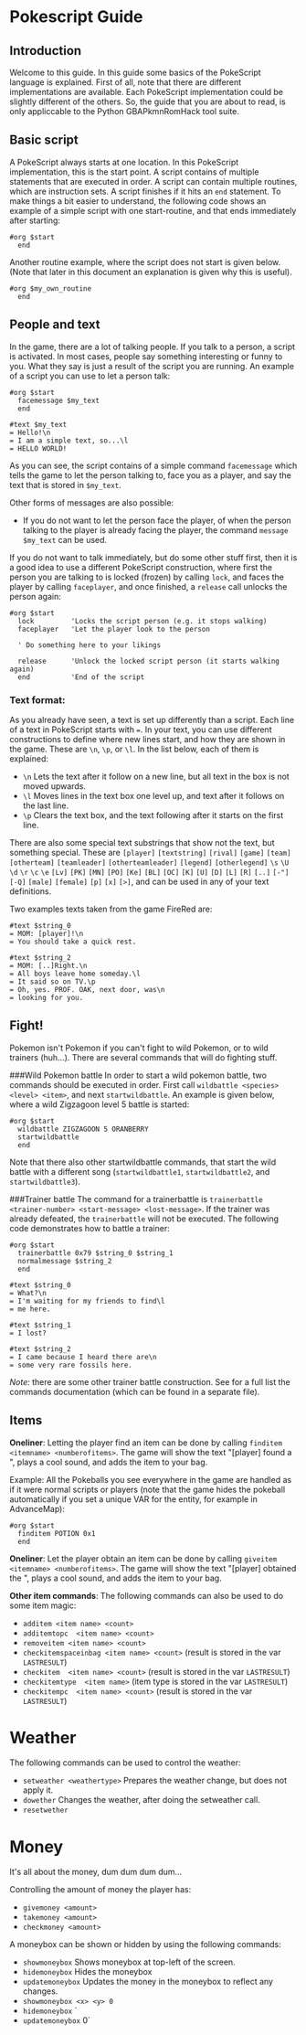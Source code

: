 # Pokescript Guide


## Introduction

Welcome to this guide. In this guide some basics of the PokeScript language is explained. First of all, note that there are different implementations are available. Each PokeScript implementation could be slightly different of the others. So, the guide that you are about to read, is only appliccable to the Python GBAPkmnRomHack tool suite.

## Basic script

A PokeScript always starts at one location. In this PokeScript implementation, this is the start point. A script contains of multiple statements that are executed in order. A script can contain multiple routines, which are instruction sets. A script finishes if it hits  an `end` statement. To make things a bit easier to understand, the following code shows an example of a simple script with one start-routine, and that ends immediately after starting:

    #org $start
      end

Another routine example, where the script does not start is given below. (Note that later in this document an explanation is given why this is useful).

    #org $my_own_routine
      end


## People and text
In the game, there are a lot of talking people. If you talk to a person, a script is activated. In most cases, people say something interesting or funny to you. What they say is just a result of the script you are running. An example of a script you can use to let a person talk:

    #org $start
      facemessage $my_text
      end

    #text $my_text
    = Hello!\n
    = I am a simple text, so...\l
    = HELLO WORLD!

As you can see, the script contains of a simple command ``facemessage`` which tells the game to let the person talking to, face you as a player, and say the text that is stored in `$my_text`.


Other forms of messages are also possible:

* If you do not want to let the person face the player, of when the person talking to the player is already facing the player, the command 
``message $my_text`` can be used.

If you do not want to talk immediately, but do some other stuff first, then it is a good idea to use a different PokeScript construction, where first the person you are talking to is locked (frozen) by calling `lock`, and faces the player by calling `faceplayer`, and once finished, a `release` call unlocks the person again:

    #org $start
      lock         'Locks the script person (e.g. it stops walking)
      faceplayer   'Let the player look to the person

      ' Do something here to your likings

      release      'Unlock the locked script person (it starts walking again)
      end          'End of the script
    
### Text format:
As you already have seen, a text is set up differently than a script. Each line of a text in PokeScript starts with `=`. In your text, you can use different constructions to define where new lines start, and how they are shown in the game. These are `\n`, `\p`, or `\l`. In the list below, each of them is explained:

* `\n` Lets the text after it follow on a new line, but all text in the box is not moved upwards.
* `\l` Moves lines in the text box one level up, and text after it follows on the last line.
* `\p` Clears the text box, and the text following after it starts on the first line.

There are also some special text substrings that show not the text, but something special. These are `[player]` `[textstring]` `[rival]` `[game]` `[team]` `[otherteam]` `[teamleader]` `[otherteamleader]` `[legend]` `[otherlegend]` `\s` `\U` `\d` `\r` `\c` `\e` `[Lv]` `[PK]` `[MN]` `[PO]` `[Ke]` `[BL]` `[OC]` `[K]` `[U]` `[D]` `[L]` `[R]` `[..]` `[-"]` `[-Q]` `[male]` `[female]` `[p]` `[x]` `[>]`, and can be used in any of your text definitions.

Two examples texts taken from the game FireRed are:

    #text $string_0
    = MOM: [player]!\n
    = You should take a quick rest.

    #text $string_2
    = MOM: [..]Right.\n
    = All boys leave home someday.\l
    = It said so on TV.\p
    = Oh, yes. PROF. OAK, next door, was\n
    = looking for you.

## Fight!
Pokemon isn't Pokemon if you can't fight to wild Pokemon, or to wild trainers (huh...). There are several commands that will do fighting stuff.

###Wild Pokemon battle
In order to start a wild pokemon battle, two commands should be executed in order. First call `wildbattle <species> <level> <item>`, and next `startwildbattle`. An example is given below, where a wild Zigzagoon level 5 battle is started:

    #org $start
      wildbattle ZIGZAGOON 5 ORANBERRY
      startwildbattle
      end

Note that there also other startwildbattle commands, that start the wild battle with a different song (`startwildbattle1`, `startwildbattle2`, and `startwildbattle3`).

###Trainer battle
The command for a trainerbattle is `trainerbattle <trainer-number> <start-message> <lost-message>`. If the trainer was already defeated, the `trainerbattle` will not be executed. The following code demonstrates how to battle a trainer:

    #org $start
      trainerbattle 0x79 $string_0 $string_1
      normalmessage $string_2
      end
    
    #text $string_0
    = What?\n
    = I'm waiting for my friends to find\l
    = me here.
    
    #text $string_1
    = I lost?

    #text $string_2
    = I came because I heard there are\n
    = some very rare fossils here.


_Note:_ there are some other trainer battle construction. See for a full list the commands documentation (which can be found in a separate file).

## Items

__Oneliner__:
Letting the player find an item can be done by calling `finditem <itemname> <numberofitems>`. The game will show the text "[player] found a <itemname>", plays a cool sound, and adds the item to your bag.

Example: All the Pokeballs you see everywhere in the game are handled as if it were normal scripts or players (note that the game hides the pokeball automatically if you set a unique VAR for the entity, for example in AdvanceMap):

    #org $start
      finditem POTION 0x1
      end

__Oneliner__:
Let the player obtain an item can be done by calling `giveitem <itemname> <numberofitems>`. The game will show the text "[player] obtained the <itemname>", plays a cool sound, and adds the item to your bag.

__Other item commands__:
The following commands can also be used to do some item magic:

* `additem <item name> <count>`
* `additemtopc  <item name> <count>`
* `removeitem <item name> <count>`
* `checkitemspaceinbag <item name> <count>`  (result is stored in the var `LASTRESULT`)
* `checkitem  <item name> <count>` (result is stored in the var `LASTRESULT`)
* `checkitemtype  <item name>`  (item type is stored in the var `LASTRESULT`)
* `checkitempc  <item name> <count>` (result is stored in the var `LASTRESULT`)

# Weather
The following commands can be used to control the weather:

* `setweather <weathertype>` Prepares the weather change, but does not apply it.
* `dowether` Changes the weather, after doing the setweather call.
* `resetwether`

# Money
It's all about the money, dum dum dum dum... 

Controlling the amount of money the player has:
* `givemoney <amount>`
* `takemoney <amount>`
* `checkmoney <amount>`

A moneybox can be shown or hidden by using the following commands:
* `showmoneybox` Shows moneybox at top-left of the screen.
* `hidemoneybox` Hides the moneybox
* `updatemoneybox` Updates the money in the moneybox to reflect any changes.
* `showmoneybox <x> <y> 0`
* `hidemoneybox` <x> <y>`
* `updatemoneybox` <x> <y> 0`
